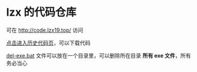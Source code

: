 # lzx 的代码仓库

可在 <http://code.lzx19.top/> 访问

[点击进入历史代码页](http://code.lzx19.top/h/)，可以下载代码

[del-exe.bat](/del-exe.bat) 文件可以放在一个目录里，可以删除所在目录 **所有 exe 文件**，所有务必当心

